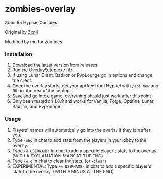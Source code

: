 # zombies-overlay
Stats for Hypixel Zombies

Original by [Zxnii](https://github.com/Zxnii/duels-overlay)

Modified by me for Zombies

### Installation
1. Download the latest version from [releases](https://github.com/TheExploration/zombies-overlay/releases)
2. Run the OverlaySetup.exe file
3. If using Lunar Client, Badlion or PvpLounge go in options and change the client.
4. Once the overlay starts, get your api key from Hypixel with `/api new` and fill out the rest of the settings
5. Save and go into a game, everything should just work after this point
6. Only been tested on 1.8.9 and works for Vanilla, Forge, Optifine, Lunar, Badlion, and Pvplounge

### Usage
1. Players' names will automatically go into the overlay if they join after you.
2. Type `/who` in chat to add stats from the players in your lobby to the overlay.
3. Type `/w USERNAME!` in chat to add a specific player's stats to the overlay. (WITH A EXCLAMATION MARK AT THE END)
4. Type `/w c` in chat to clear the stats. (or `-clear`)
5. EXPERIMENTAL: Type `/w USERNAME-` in chat to add a specific player's stats to the overlay. (WITH A MINUS AT THE END)
